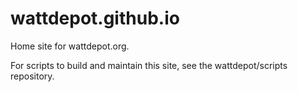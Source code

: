 wattdepot.github.io
===================

Home site for wattdepot.org.

For scripts to build and maintain this site, see the wattdepot/scripts repository.
